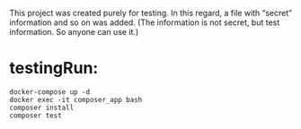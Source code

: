 This project was created purely for testing. In this regard, a file with “secret” information and so on was added. (The information is not secret, but test information. So anyone can use it.)

# testingRun:
```
docker-compose up -d
docker exec -it composer_app bash
composer install
composer test
```